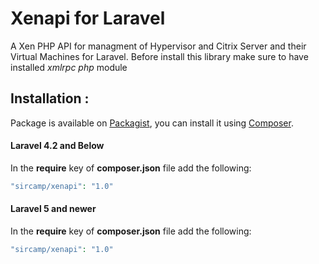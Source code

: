 # Xenapi for Laravel

A Xen PHP API for managment of Hypervisor and Citrix Server and their Virtual Machines for Laravel.
Before install this library make sure to have installed *xmlrpc php* module

## Installation :

Package is available on [Packagist](https://packagist.org/packages/sircamp/xenapi),
you can install it using [Composer](http://getcomposer.org).

#### Laravel 4.2 and Below

In the **require** key of **composer.json** file add the following:

```php
"sircamp/xenapi": "1.0"
```

#### Laravel 5 and newer

In the **require** key of **composer.json** file add the following:

```php
"sircamp/xenapi": "1.0"
```
